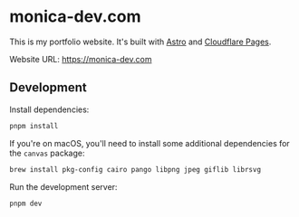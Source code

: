 # monica-dev.com

This is my portfolio website. It's built with [Astro](https://astro.build) and [Cloudflare Pages](https://pages.cloudflare.com).

Website URL: https://monica-dev.com

## Development

Install dependencies:

```sh
pnpm install
```

If you're on macOS, you'll need to install some additional dependencies for the `canvas` package:
```sh
brew install pkg-config cairo pango libpng jpeg giflib librsvg
```

Run the development server:
```sh
pnpm dev
```
